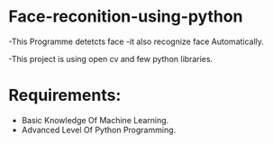 # Face-reconition-using-python
-This Programme detetcts face
-it also recognize face Automatically.

-This project is using open cv and few python libraries.
 # Requirements:
 - Basic Knowledge Of Machine Learning.
 - Advanced Level Of Python Programming.
